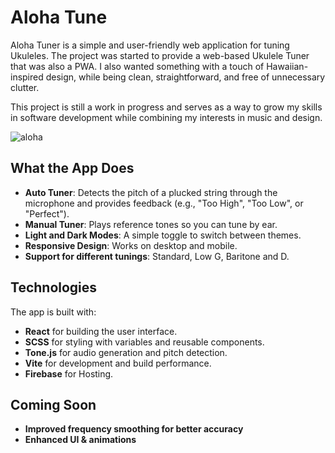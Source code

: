 # Aloha Tune
Aloha Tuner is a simple and user-friendly web application for tuning Ukuleles. The project was started to provide a web-based Ukulele Tuner that was also a PWA. I also wanted something with a touch of Hawaiian-inspired design, while being clean, straightforward, and free of unnecessary clutter. 

This project is still a work in progress and serves as a way to grow my skills in software development while combining my interests in music and design.

![aloha](https://github.com/user-attachments/assets/23b1cf4e-303e-40bc-8f36-3317998a8a5a)

## What the App Does

- **Auto Tuner**: Detects the pitch of a plucked string through the microphone and provides feedback (e.g., "Too High", "Too Low", or "Perfect").
- **Manual Tuner**: Plays reference tones so you can tune by ear.
- **Light and Dark Modes**: A simple toggle to switch between themes.
- **Responsive Design**: Works on desktop and mobile.
- **Support for different tunings**: Standard, Low G, Baritone and D.

## Technologies

The app is built with:
- **React** for building the user interface.
- **SCSS** for styling with variables and reusable components.
- **Tone.js** for audio generation and pitch detection.
- **Vite** for development and build performance.
- **Firebase** for Hosting.


## Coming Soon

- **Improved frequency smoothing for better accuracy**
- **Enhanced UI & animations**
